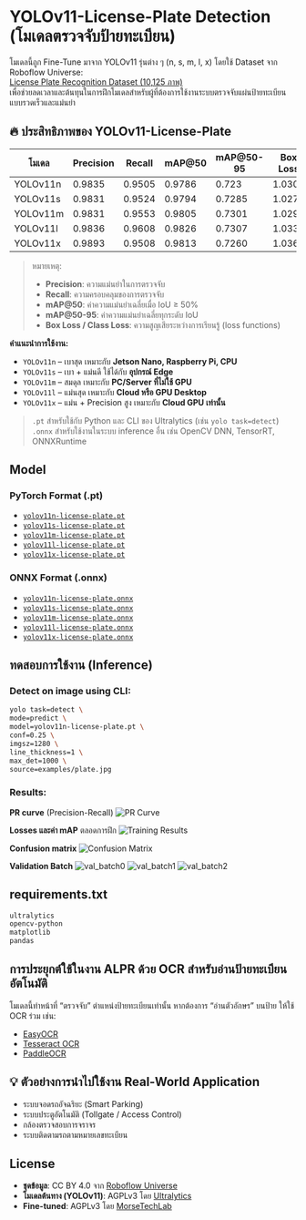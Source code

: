 
# YOLOv11-License-Plate Detection (โมเดลตรวจจับป้ายทะเบียน)

โมเดลนี้ถูก Fine-Tune มาจาก YOLOv11 รุ่นต่าง ๆ (n, s, m, l, x) โดยใช้ Dataset จาก Roboflow Universe:  
[License Plate Recognition Dataset (10,125 ภาพ)](https://universe.roboflow.com/roboflow-universe-projects/license-plate-recognition-rxg4e/dataset/11)  
เพื่อช่วยลดเวลาและต้นทุนในการฝึกโมเดลสำหรับผู้ที่ต้องการใช้งานระบบตรวจจับแผ่นป้ายทะเบียนแบบรวดเร็วและแม่นยำ

## 🔥 ประสิทธิภาพของ YOLOv11-License-Plate

| โมเดล     | Precision | Recall  | mAP@50  | mAP@50-95 | Box Loss  | Class Loss  |
|-----------|-----------|---------|---------|-----------|-----------|-------------|
| YOLOv11n  | 0.9835    | 0.9505  | 0.9786  | 0.723     | 1.0300    | 0.3765      |
| YOLOv11s  | 0.9831    | 0.9524  | 0.9794  | 0.7285    | 1.0274    | 0.3576      |
| YOLOv11m  | 0.9831    | 0.9553  | 0.9805  | 0.7301    | 1.0295    | 0.3519      |
| YOLOv11l  | 0.9836    | 0.9608  | 0.9826  | 0.7307    | 1.0338    | 0.3481      |
| YOLOv11x  | 0.9893    | 0.9508  | 0.9813  | 0.7260    | 1.0364    | 0.3661      |

> หมายเหตุ:  
> - **Precision**: ความแม่นยำในการตรวจจับ  
> - **Recall**: ความครอบคลุมของการตรวจจับ  
> - **mAP@50**: ค่าความแม่นยำเฉลี่ยเมื่อ IoU ≥ 50%  
> - **mAP@50-95**: ค่าความแม่นยำเฉลี่ยทุกระดับ IoU  
> - **Box Loss / Class Loss**: ความสูญเสียระหว่างการเรียนรู้ (loss functions)

**คำแนะนำการใช้งาน:**

- `YOLOv11n` – เบาสุด เหมาะกับ **Jetson Nano, Raspberry Pi, CPU**
- `YOLOv11s` – เบา + แม่นดี ใช้ได้กับ **อุปกรณ์ Edge**
- `YOLOv11m` – สมดุล เหมาะกับ **PC/Server ที่ไม่ใช้ GPU**
- `YOLOv11l` – แม่นสุด เหมาะกับ **Cloud หรือ GPU Desktop**
- `YOLOv11x` – แม่น + Precision สูง เหมาะกับ **Cloud GPU เท่านั้น**

> `.pt` สำหรับใช้กับ Python และ CLI ของ Ultralytics (เช่น `yolo task=detect`) 
> `.onnx` สำหรับใช้งานในระบบ inference อื่น เช่น OpenCV DNN, TensorRT, ONNXRuntime

## Model

### PyTorch Format (.pt)
- [`yolov11n-license-plate.pt`](https://github.com/morsetechlab/yolov11-license-plate/releases/download/v1.0/yolov11n-license-plate.pt)
- [`yolov11s-license-plate.pt`](https://github.com/morsetechlab/yolov11-license-plate/releases/download/v1.0/yolov11s-license-plate.pt)
- [`yolov11m-license-plate.pt`](https://github.com/morsetechlab/yolov11-license-plate/releases/download/v1.0/yolov11m-license-plate.pt)
- [`yolov11l-license-plate.pt`](https://github.com/morsetechlab/yolov11-license-plate/releases/download/v1.0/yolov11l-license-plate.pt)
- [`yolov11x-license-plate.pt`](https://github.com/morsetechlab/yolov11-license-plate/releases/download/v1.0/yolov11x-license-plate.pt)


### ONNX Format (.onnx)
- [`yolov11n-license-plate.onnx`](https://github.com/morsetechlab/yolov11-license-plate/releases/download/v1.0/yolov11n-license-plate.onnx)
- [`yolov11s-license-plate.onnx`](https://github.com/morsetechlab/yolov11-license-plate/releases/download/v1.0/yolov11s-license-plate.onnx)
- [`yolov11m-license-plate.onnx`](https://github.com/morsetechlab/yolov11-license-plate/releases/download/v1.0/yolov11m-license-plate.onnx)
- [`yolov11l-license-plate.onnx`](https://github.com/morsetechlab/yolov11-license-plate/releases/download/v1.0/yolov11l-license-plate.onnx)
- [`yolov11x-license-plate.onnx`](https://github.com/morsetechlab/yolov11-license-plate/releases/download/v1.0/yolov11x-license-plate.onnx)

## ทดสอบการใช้งาน (Inference)
<!-- Image path=results/PR_curve.png -->

### Detect on image using CLI:
```bash
yolo task=detect \
mode=predict \
model=yolov11n-license-plate.pt \
conf=0.25 \
imgsz=1280 \
line_thickness=1 \
max_det=1000 \
source=examples/plate.jpg
```

### Results:

**PR curve** (Precision-Recall)
![PR Curve](results/PR_curve.png)

**Losses และค่า mAP** ตลอดการฝึก
![Training Results](results/results.png)

**Confusion matrix**
![Confusion Matrix](results/confusion_matrix.png)

**Validation Batch**
![val_batch0](results/val_batch0_pred.jpg)
![val_batch1](results/val_batch1_pred.jpg)
![val_batch2](results/val_batch2_pred.jpg)

## requirements.txt
```txt
ultralytics
opencv-python
matplotlib
pandas
```

## การประยุกต์ใช้ในงาน ALPR ด้วย OCR สำหรับอ่านป้ายทะเบียนอัตโนมัติ

โมเดลนี้ทำหน้าที่ “ตรวจจับ” ตำแหน่งป้ายทะเบียนเท่านั้น หากต้องการ “อ่านตัวอักษร” บนป้าย ให้ใช้ OCR ร่วม เช่น:
- [EasyOCR](https://github.com/JaidedAI/EasyOCR)
- [Tesseract OCR](https://github.com/tesseract-ocr/tesseract)
- [PaddleOCR](https://github.com/PaddlePaddle/PaddleOCR)

## 💡 ตัวอย่างการนำไปใช้งาน Real-World Application
- ระบบจอดรถอัจฉริยะ (Smart Parking)
- ระบบประตูอัตโนมัติ (Tollgate / Access Control)
- กล้องตรวจสอบการจราจร
- ระบบติดตามรถตามหมายเลขทะเบียน

## License
- **ชุดข้อมูล**: CC BY 4.0 จาก [Roboflow Universe](https://universe.roboflow.com/roboflow-universe-projects/license-plate-recognition-rxg4e)
- **โมเดลต้นทาง (YOLOv11)**: AGPLv3 โดย [Ultralytics](https://github.com/ultralytics/ultralytics)
- **Fine-tuned**: AGPLv3 โดย [MorseTechLab](https://www.morsetechlab.com)

